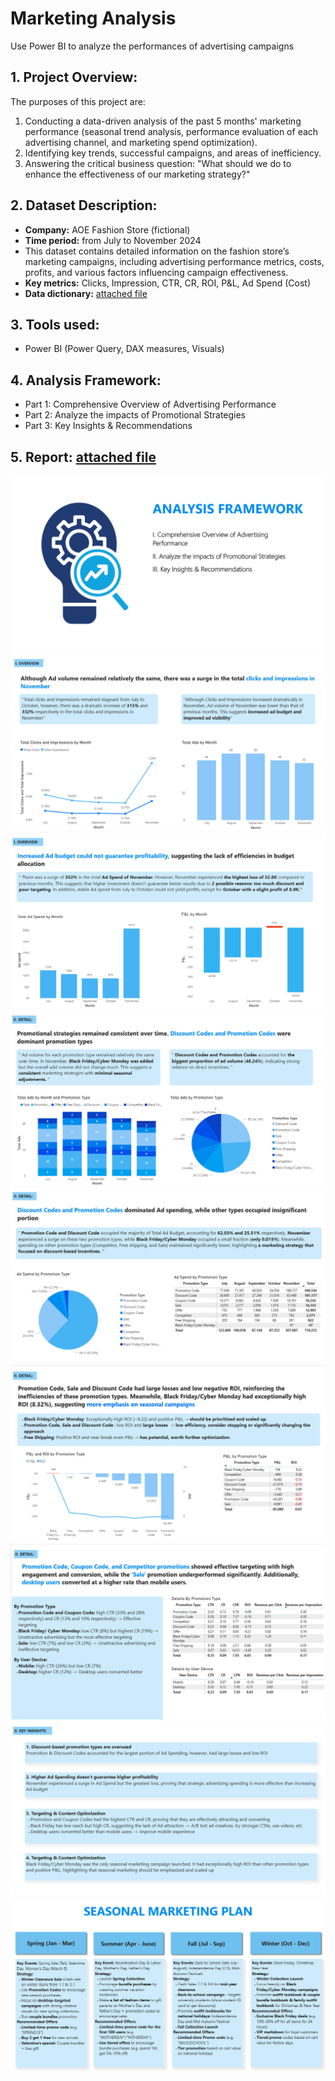 # Marketing Analysis
Use Power BI to analyze the performances of advertising campaigns
## 1. Project Overview:
The purposes of this project are:
1. Conducting a data-driven analysis of the past 5 months' marketing performance (seasonal trend analysis, performance evaluation of each advertising channel, and marketing spend optimization).
2. Identifying key trends, successful campaigns, and areas of inefficiency.
3. Answering the critical business question: "What should we do to enhance the effectiveness of our marketing strategy?"
## 2. Dataset Description:
- **Company:** AOE Fashion Store (fictional)
- **Time period:** from July to November 2024
- This dataset contains detailed information on the fashion store’s marketing campaigns, including advertising performance metrics, costs, profits, and various factors influencing campaign effectiveness.
- **Key metrics:** Clicks, Impression, CTR, CR, ROI, P&L, Ad Spend (Cost)
- **Data dictionary:** [attached file](https://github.com/NguyenPhuongNghi/Marketing-Analysis/blob/main/Marketing%20Campaign%20Dataset.pdf)
## 3. Tools used:
- Power BI (Power Query, DAX measures, Visuals)
## 4. Analysis Framework:
- Part 1: Comprehensive Overview of Advertising Performance
- Part 2: Analyze the impacts of Promotional Strategies
- Part 3: Key Insights & Recommendations
## 5. Report: [attached file](https://github.com/NguyenPhuongNghi/Marketing-Analysis/tree/main?tab=readme-ov-file)
![alt](https://github.com/NguyenPhuongNghi/Marketing-Analysis/blob/main/photo/Screenshot%202025-05-13%20160635.png?raw=true)
![alt](https://github.com/NguyenPhuongNghi/Marketing-Analysis/blob/main/photo/Screenshot%202025-05-13%20160743.png?raw=true)
![alt](https://github.com/NguyenPhuongNghi/Marketing-Analysis/blob/main/photo/Screenshot%202025-05-14%20091413.png?raw=true)
![alt](https://github.com/NguyenPhuongNghi/Marketing-Analysis/blob/main/photo/Screenshot%202025-05-14%20091511.png?raw=true)
![alt](https://github.com/NguyenPhuongNghi/Marketing-Analysis/blob/main/photo/Screenshot%202025-05-14%20091617.png?raw=true)
![alt](https://github.com/NguyenPhuongNghi/Marketing-Analysis/blob/main/photo/Screenshot%202025-05-14%20091733.png?raw=true)
![alt](https://github.com/NguyenPhuongNghi/Marketing-Analysis/blob/main/photo/Screenshot%202025-05-14%20091848.png?raw=true)
![alt](https://github.com/NguyenPhuongNghi/Marketing-Analysis/blob/main/photo/Screenshot%202025-05-14%20091952.png?raw=true)
![alt](https://github.com/NguyenPhuongNghi/Marketing-Analysis/blob/main/photo/Screenshot%202025-05-14%20092044.png?raw=true)




